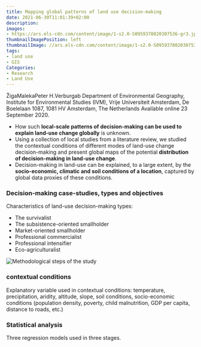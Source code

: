 ```yaml
---
title: Mapping global patterns of land use decision-making
date: 2021-06-30T11:01:39+02:00
description:
images:
- https://ars.els-cdn.com/content/image/1-s2.0-S0959378020307536-gr3.jpg
thumbnailImagePosition: left
thumbnailImage: //ars.els-cdn.com/content/image/1-s2.0-S0959378020307536-gr3.jpg
tags:
- land use
- GIS
Categories:
- Research
- Land Use
---
```


ŽigaMalekaPeter H.Verburgab
Department of Environmental Geography, Institute for Environmental Studies (IVM), Vrije Universiteit Amsterdam, De Boelelaan 1087, 1081 HV Amsterdam, The Netherlands
Available online 23 September 2020.

* How such **local-scale patterns of decision-making can be used to explain land-use change globally** is unknown.
* Using a collection of local studies from a literature review, we studied the contextual conditions of different modes of land-use change decision-making and present global maps of the potential **distribution of decision-making in land-use change**.
* Decision-making in land-use can be explained, to a large extent, by the **socio-economic, climatic and soil conditions of a location**, captured by global data proxies of these conditions.

### Decision-making case-studies, types and objectives

Characteristics of land-use decision-making types:

* The survivalist
* The subsistence-oriented smallholder
* Market-oriented smallholder
* Professional commercialist
* Professional intensifier
* Eco-agriculturalist

![Methodological steps of the study](https://ars.els-cdn.com/content/image/1-s2.0-S0959378020307536-gr3.jpg)

### contextual conditions

Explanatory variable used in contextual conditions: temperature, precipitation, aridity, altitude, slope, soil conditions, socio-economic conditions (population density, poverty, child malnutrition, GDP per capita, distance to roads, etc.)

### Statistical analysis

Three regression models used in three stages.
